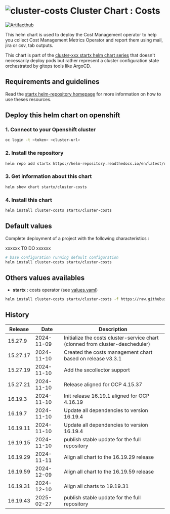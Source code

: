 # ![cluster-costs](https://helm-repository.readthedocs.io/en/latest/img/cluster-costs.svg "Cluster Chart : Costs") Cluster Chart : Costs
[![Artifacthub](https://img.shields.io/badge/ArtifactHub-STARTX_cluster--costs-8A2BE2.svg)](https://artifacthub.io/packages/search?ts_query_web=cluster+costs+startx)

This helm chart is used to deploy the Cost Management operator to help you collect Cost Management Metrics Operator and report them using mail, jira or csv, tab outputs.

This chart is part of the [cluster-xxx startx helm chart series](https://helm-repository.readthedocs.io#cluster-helm-charts) that doesn't necessarily deploy pods but rather represent a cluster configuration state orchestrated by gitops tools like ArgoCD.

## Requirements and guidelines

Read the [startx helm-repository homepage](https://helm-repository.readthedocs.io) for
more information on how to use theses resources.

## Deploy this helm chart on openshift

### 1. Connect to your Openshift cluster

```bash
oc login -t <token> <cluster-url>
```

### 2. Install the repository

```bash
helm repo add startx https://helm-repository.readthedocs.io/en/latest/repos/stable/
```

### 3. Get information about this chart

```bash
helm show chart startx/cluster-costs
```

### 4. Install this chart

```bash
helm install cluster-costs startx/cluster-costs
```

## Default values

Complete deployment of a project with the following characteristics :

xxxxxx TO DO xxxxxx

```bash
# base configuration running default configuration
helm install cluster-costs startx/cluster-costs
```

## Others values availables

- **startx** : costs operator (see [values.yaml](https://raw.githubusercontent.com/startxfr/helm-repository/master/charts/cluster-costs/values-startx.yaml))

```bash
helm install cluster-costs startx/cluster-costs -f https://raw.githubusercontent.com/startxfr/helm-repository/master/charts/cluster-costs/values-startx.yaml
```

## History

| Release | Date       | Description                                                                   |
| ------- | ---------- | ----------------------------------------------------------------------------- |
| 15.27.9 | 2024-11-09 | Initialize the costs cluster-service chart (clonned from cluster-descheduler) |
| 15.27.17 | 2024-11-10 | Created the costs management chart based on release v3.3.1
| 15.27.19 | 2024-11-10 | Add the sxcollector support
| 15.27.21 | 2024-11-10 | Release aligned for OCP 4.15.37
| 16.19.3 | 2024-11-10 | Init release 16.19.1 aligned for OCP 4.16.19
| 16.19.7 | 2024-11-10 | Update all dependencies to version 16.19.4
| 16.19.11 | 2024-11-10 | Update all dependencies to version 16.19.4
| 16.19.15 | 2024-11-10 | publish stable update for the full repository
| 16.19.29 | 2024-11-11 | Align all chart to the 16.19.29 release
| 16.19.59 | 2024-12-09 | Align all chart to the 16.19.59 release
| 16.19.31 | 2024-12-10 | Align all charts to 19.19.31
| 16.19.43 | 2025-02-27 | publish stable update for the full repository
